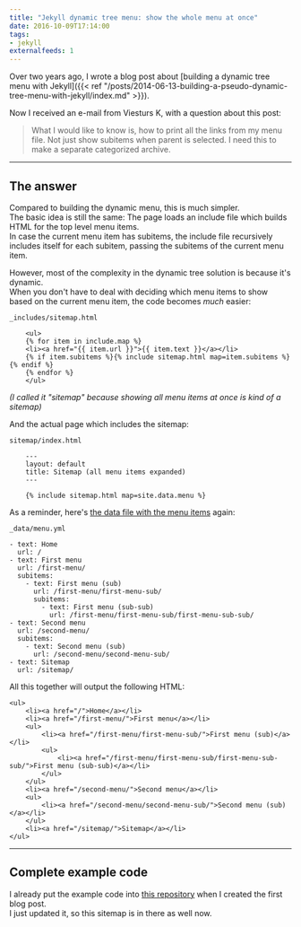 ```yaml
---
title: "Jekyll dynamic tree menu: show the whole menu at once" 
date: 2016-10-09T17:14:00
tags:
- jekyll
externalfeeds: 1
---
```


Over two years ago, I wrote a blog post about [building a dynamic tree menu with Jekyll]({{< ref "/posts/2014-06-13-building-a-pseudo-dynamic-tree-menu-with-jekyll/index.md" >}}).

Now I received an e-mail from Viesturs K, with a question about this post:

> What I would like to know is, how to print all the links from my menu file. Not just show subitems when parent is selected. I need this to make a separate categorized archive.

---

## The answer

Compared to building the dynamic menu, this is much simpler.  
The basic idea is still the same: The page loads an include file which builds HTML for the top level menu items.  
In case the current menu item has subitems, the include file recursively includes itself for each subitem, passing the subitems of the current menu item.

However, most of the complexity in the dynamic tree solution is because it's dynamic.  
When you don't have to deal with deciding which menu items to show based on the current menu item, the code becomes *much* easier:

`_includes/sitemap.html`

		<ul>
		{% for item in include.map %}
		<li><a href="{{ item.url }}">{{ item.text }}</a></li>
		{% if item.subitems %}{% include sitemap.html map=item.subitems %}{% endif %}
		{% endfor %}
		</ul>

*(I called it "sitemap" because showing all menu items at once is kind of a sitemap)*

And the actual page which includes the sitemap:

`sitemap/index.html`

		---
		layout: default
		title: Sitemap (all menu items expanded)
		---
		
		{% include sitemap.html map=site.data.menu %}


As a reminder, here's [the data file with the menu items](https://github.com/christianspecht/code-examples/blob/master/jekyll-dynamic-menu/src/_data/menu.yml) again:

`_data/menu.yml`

	- text: Home
	  url: /
	- text: First menu
	  url: /first-menu/
	  subitems:
	    - text: First menu (sub)
	      url: /first-menu/first-menu-sub/
	      subitems:
	        - text: First menu (sub-sub)
	          url: /first-menu/first-menu-sub/first-menu-sub-sub/
	- text: Second menu
	  url: /second-menu/
	  subitems:
	    - text: Second menu (sub)
	      url: /second-menu/second-menu-sub/
	- text: Sitemap
	  url: /sitemap/

All this together will output the following HTML:

	<ul>
	    <li><a href="/">Home</a></li>
	    <li><a href="/first-menu/">First menu</a></li>
	    <ul>
	        <li><a href="/first-menu/first-menu-sub/">First menu (sub)</a></li>
	        <ul>
	            <li><a href="/first-menu/first-menu-sub/first-menu-sub-sub/">First menu (sub-sub)</a></li>
	        </ul>
	    </ul>
	    <li><a href="/second-menu/">Second menu</a></li>
	    <ul>
	        <li><a href="/second-menu/second-menu-sub/">Second menu (sub)</a></li>
	    </ul>
	    <li><a href="/sitemap/">Sitemap</a></li>
	</ul>

---

## Complete example code

I already put the example code into [this repository](https://github.com/christianspecht/code-examples/tree/master/jekyll-dynamic-menu) when I created the first blog post.  
I just updated it, so this sitemap is in there as well now.
